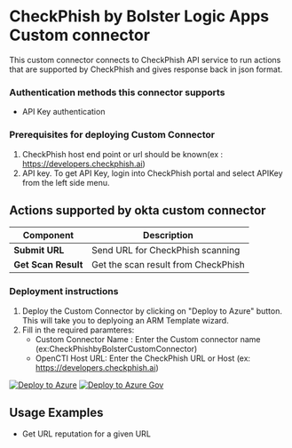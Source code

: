 # CheckPhish by Bolster Logic Apps Custom connector

This custom connector connects to CheckPhish API service to run actions that are supported by CheckPhish and gives response back in json format.
### Authentication methods this connector supports

*  API Key authentication

### Prerequisites for deploying Custom Connector
1. CheckPhish host end point or url should be known(ex : https://developers.checkphish.ai)
2. API key. To get API Key, login into CheckPhish portal and select APIKey from the left side menu.

## Actions supported by okta custom connector

| Component | Description |
| --------- | -------------- |
| **Submit URL** | Send URL for CheckPhish scanning |
| **Get Scan Result** | Get the scan result from CheckPhish |


### Deployment instructions 
1. Deploy the Custom Connector by clicking on "Deploy to Azure" button. This will take you to deplyoing an ARM Template wizard.
2. Fill in the required paramteres:
    * Custom Connector Name : Enter the Custom connector name (ex:CheckPhishbyBolsterCustomConnector)
    * OpenCTI Host URL: Enter the CheckPhish URL or Host (ex: https://developers.checkphish.ai)

[![Deploy to Azure](https://aka.ms/deploytoazurebutton)](https://portal.azure.com/#create/Microsoft.Template/uri/https%3A%2F%2Fraw.githubusercontent.com%2FAzure%2FAzure-Sentinel%2Fmaster%2FSolutions%2FCheckPhish%20by%20Bolster%2FPlaybooks%2FCheckPhishbyBolsterCustomConnector%2Fazuredeploy.json)
[![Deploy to Azure Gov](https://aka.ms/deploytoazuregovbutton)](https://portal.azure.us/#create/Microsoft.Template/uri/https%3A%2F%2Fraw.githubusercontent.com%2FAzure%2FAzure-Sentinel%2Fmaster%2FSolutions%2FCheckPhish%20by%20Bolster%2FPlaybooks%2FCheckPhishbyBolsterCustomConnector%2Fazuredeploy.json)

## Usage Examples
* Get URL reputation for a given URL